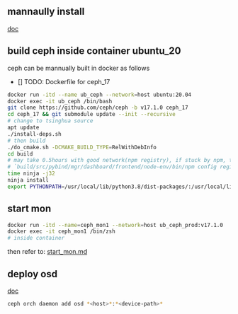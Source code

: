 ## mannaully install
[doc](https://docs.ceph.com/en/latest/install/manual-deployment/)

## build ceph inside container ubuntu_20
ceph can be mannually built in docker as follows
- [] TODO: Dockerfile for ceph_17
```bash
docker run -itd --name ub_ceph --network=host ubuntu:20.04
docker exec -it ub_ceph /bin/bash
git clone https://github.com/ceph/ceph -b v17.1.0 ceph_17
cd ceph_17 && git submodule update --init --recursive
# change to tsinghua source
apt update
./install-deps.sh
# then build
./do_cmake.sh -DCMAKE_BUILD_TYPE=RelWithDebInfo
cd build
# may take 0.5hours with good network(npm registry), if stuck by npm, try
# `build/src/pybind/mgr/dashboard/frontend/node-env/bin/npm config registry ...`
time ninja -j32
ninja install
export PYTHONPATH=/usr/local/lib/python3.8/dist-packages/:/usr/local/lib/python3/dist-packages/:$PYTHONPATH
```

## start mon
```bash
docker run -itd --name=ceph_mon1 --network=host ub_ceph_prod:v17.1.0
docker exec -it ceph_mon1 /bin/zsh
# inside container
```
then refer to: [start_mon.md](./start_mon.md)

## deploy osd
[doc](https://docs.ceph.com/en/pacific/cephadm/services/osd/#cephadm-deploy-osds)
```bash
ceph orch daemon add osd *<host>*:*<device-path>*
```

